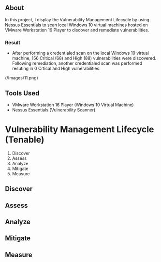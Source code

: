 ## About
In this project, I display the Vulnerability Management Lifecycle by using Nessus Essentials to scan local Windows 10 virtual machines hosted on VMware Workstation 16 Player to discover and remediate vulnerabilities. 

### Result
- After performing a credentialed scan on the local Windows 10 virtual machine, 156 Critical (68) and High (88) vulnerabilities were discovered. Following remediation, another credentialed scan was performed resuting in 0 Crtical and High vulnerabilities.

(/Images/11.png)
 
  ## Tools Used
  - VMware Workstation 16 Player (Windows 10 Virtual Machine)
  - Nessus Essentials (Vulnerability Scanner)

# Vulnerability Management Lifecycle (Tenable)
1. Discover
2. Assess
3. Analyze
4. Mitigate
5. Measure

## Discover

## Assess

## Analyze

## Mitigate

## Measure

    
  
